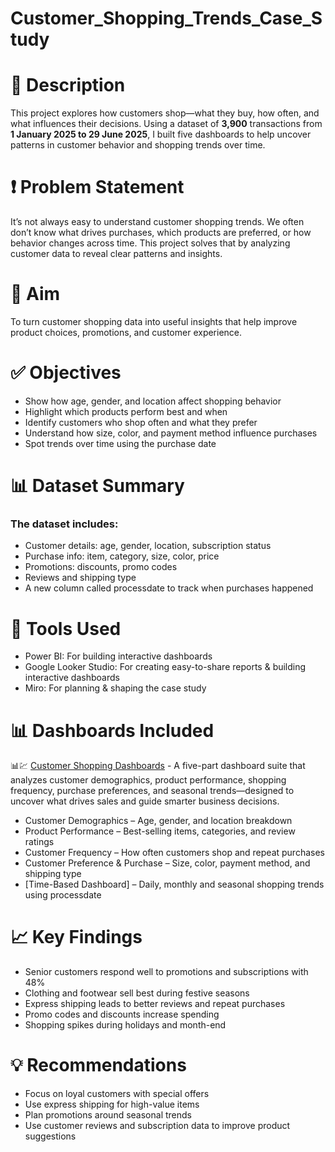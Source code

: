# Customer_Shopping_Trends_Case_Study
# 📘 Description
This project explores how customers shop—what they buy, how often, and what influences their decisions. Using a dataset of **3,900** transactions from **1 January 2025 to 29 June 2025**, I built five dashboards to help uncover patterns in customer behavior and shopping trends over time.

# ❗ Problem Statement
It’s not always easy to understand customer shopping trends. We often don’t know what drives purchases, which products are preferred, or how behavior changes across time. This project solves that by analyzing customer data to reveal clear patterns and insights.

# 🎯 Aim
To turn customer shopping data into useful insights that help improve product choices, promotions, and customer experience.

# ✅ Objectives
- Show how age, gender, and location affect shopping behavior
- Highlight which products perform best and when
- Identify customers who shop often and what they prefer
- Understand how size, color, and payment method influence purchases
- Spot trends over time using the purchase date

# 📊 Dataset Summary
### The dataset includes:

- Customer details: age, gender, location, subscription status
- Purchase info: item, category, size, color, price
- Promotions: discounts, promo codes
- Reviews and shipping type
- A new column called processdate to track when purchases happened

# 🧰 Tools Used
- Power BI: For building interactive dashboards 
- Google Looker Studio: For creating easy-to-share reports & building interactive dashboards
- Miro: For planning & shaping the case study

# 📊 Dashboards Included
📊💹 [Customer Shopping Dashboards](https://lookerstudio.google.com/reporting/4c0772b3-715f-4b38-b1fd-08fffbb8b5c7) - A five-part dashboard suite that analyzes customer demographics, product performance, shopping frequency, purchase preferences, and seasonal trends—designed to uncover what drives sales and guide smarter business decisions.
- Customer Demographics – Age, gender, and location breakdown
- Product Performance – Best-selling items, categories, and review ratings
- Customer Frequency – How often customers shop and repeat purchases
- Customer Preference & Purchase – Size, color, payment method, and shipping type
- [Time-Based Dashboard] – Daily, monthly and seasonal shopping trends using processdate

# 📈 Key Findings
- Senior customers respond well to promotions and subscriptions with 48%
- Clothing and footwear sell best during festive seasons
- Express shipping leads to better reviews and repeat purchases
- Promo codes and discounts increase spending
- Shopping spikes during holidays and month-end

# 💡 Recommendations
- Focus on loyal customers with special offers
- Use express shipping for high-value items
- Plan promotions around seasonal trends
- Use customer reviews and subscription data to improve product suggestions
